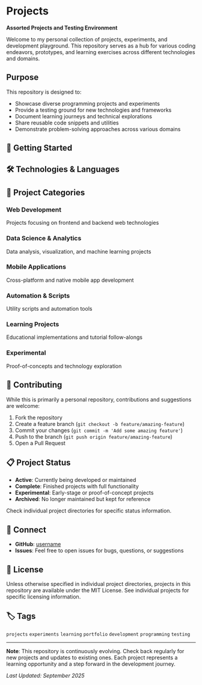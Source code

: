 # Projects

**Assorted Projects and Testing Environment**

Welcome to my personal collection of projects, experiments, and development playground. This repository serves as a hub for various coding endeavors, prototypes, and learning exercises across different technologies and domains.

## Purpose

This repository is designed to:
- Showcase diverse programming projects and experiments
- Provide a testing ground for new technologies and frameworks
- Document learning journeys and technical explorations
- Share reusable code snippets and utilities
- Demonstrate problem-solving approaches across various domains


## 🚀 Getting Started

## 🛠 Technologies & Languages

## 📂 Project Categories

### Web Development
Projects focusing on frontend and backend web technologies

### Data Science & Analytics
Data analysis, visualization, and machine learning projects

### Mobile Applications
Cross-platform and native mobile app development

### Automation & Scripts
Utility scripts and automation tools

### Learning Projects
Educational implementations and tutorial follow-alongs

### Experimental
Proof-of-concepts and technology exploration

## 🤝 Contributing

While this is primarily a personal repository, contributions and suggestions are welcome:

1. Fork the repository
2. Create a feature branch (`git checkout -b feature/amazing-feature`)
3. Commit your changes (`git commit -m 'Add some amazing feature'`)
4. Push to the branch (`git push origin feature/amazing-feature`)
5. Open a Pull Request

## 📋 Project Status

- **Active**: Currently being developed or maintained
- **Complete**: Finished projects with full functionality
- **Experimental**: Early-stage or proof-of-concept projects
- **Archived**: No longer maintained but kept for reference

Check individual project directories for specific status information.

## 🔗 Connect

- **GitHub**: [username](https://github.com/username)
- **Issues**: Feel free to open issues for bugs, questions, or suggestions

## 📄 License

Unless otherwise specified in individual project directories, projects in this repository are available under the MIT License. See individual projects for specific licensing information.

## 🏷 Tags

`projects` `experiments` `learning` `portfolio` `development` `programming` `testing`

---

**Note**: This repository is continuously evolving. Check back regularly for new projects and updates to existing ones. Each project represents a learning opportunity and a step forward in the development journey.

*Last Updated: September 2025*
